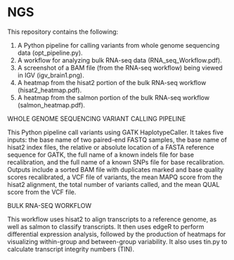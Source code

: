 # NGS
This repository contains the following: 
1. A Python pipeline for calling variants from whole genome sequencing data (opt_pipeline.py).
2. A workflow for analyzing bulk RNA-seq data (RNA_seq_Workflow.pdf).
3. A screenshot of a BAM file (from the RNA-seq workflow) being viewed in IGV (igv_brain1.png).
4. A heatmap from the hisat2 portion of the bulk RNA-seq workflow (hisat2_heatmap.pdf).
5. A heatmap from the salmon portion of the bulk RNA-seq workflow (salmon_heatmap.pdf).


WHOLE GENOME SEQUENCING VARIANT CALLING PIPELINE

This Python pipeline call variants using GATK HaplotypeCaller.  It takes five inputs: the base name of two paired-end FASTQ samples, the base name of hisat2 index files, the relative or absolute location of a FASTA reference sequence for GATK, the full name of a known indels file for base recalibration, and the full name of a known SNPs file for base recalibration.  Outputs include a sorted BAM file with duplicates marked and base quality scores recalibrated, a VCF file of variants, the mean MAPQ score from the hisat2 alignment, the total number of variants called, and the mean QUAL score from the VCF file.


BULK RNA-SEQ WORKFLOW

This workflow uses hisat2 to align transcripts to a reference genome, as well as salmon to classify transcripts.  It then uses edgeR to perform differential expression analysis, followed by the production of heatmaps for visualizing within-group and between-group variability.  It also uses tin.py to calculate transcript integrity numbers (TIN).


